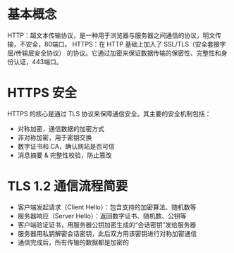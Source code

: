 # 基本概念
HTTP：超文本传输协议，是一种用于浏览器与服务器之间通信的协议，明文传输，不安全，80端口。
HTTPS：在 HTTP 基础上加入了 SSL/TLS（安全套接字层/传输层安全协议） 的协议。它通过加密来保证数据传输的保密性、完整性和身份认证，443端口。
# HTTPS 安全
HTTPS 的核心是通过 TLS 协议来保障通信安全。其主要的安全机制包括：
- 对称加密，通信数据的加密方式
- 非对称加密，用于密钥交换
- 数字证书和 CA，确认网站是否可信
- 消息摘要 & 完整性校验，防止篡改
# TLS 1.2 通信流程简要
- 客户端发起请求（Client Hello）：包含支持的加密算法、随机数等
- 服务器响应（Server Hello）：返回数字证书、随机数、公钥等
- 客户端验证证书，用服务器公钥加密生成的“会话密钥”发给服务器
- 服务器用私钥解密会话密钥，此后双方用该密钥进行对称加密通信
- 通信完成后，所有传输的数据都是加密的
